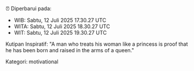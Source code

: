 ⏰ Diperbarui pada:
- WIB: Sabtu, 12 Juli 2025 17.30.27 UTC
- WITA: Sabtu, 12 Juli 2025 18.30.27 UTC
- WIT: Sabtu, 12 Juli 2025 19.30.27 UTC

Kutipan Inspiratif:
"A man who treats his woman like a princess is proof that he has been born and raised in the arms of a queen."


Kategori: motivational

